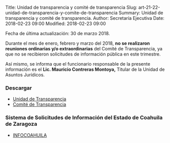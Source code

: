 Title: Unidad de transparencia y comité de transparencia
Slug: art-21-22-unidad-de-transparencia-y-comite-de-transparencia
Summary: Unidad de transparencia y comité de transparencia.
Author: Secretaría Ejecutiva
Date: 2018-02-23 09:00
Modified: 2018-02-23 09:00


Fecha de última actualización: 30 de marzo 2018.

Durante el mes de enero, febrero y marzo del 2018, **no se realizaron
reuniones ordinarias y/o extraordinarias** del Comité de Transparencia,
ya que no se recibieron solicitudes de información pública en este
trimestre.

Así mismo, se informa que el funcionario responsable de la presente
información es el **Lic. Mauricio Contreras Montoya,** Titular de la
Unidad de Asuntos Jurídicos.

### Descargar

* [Unidad de Transparencia](unidad-de-transparencia.pdf)
* [Comité de Transparencia](comite-de-transparencia.pdf)

### Sistema de Solicitudes de Información del Estado de Coahuila de Zaragoza

* [INFOCOAHUILA](http://189.254.130.35/infocoahuila/)
